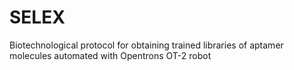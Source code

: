 # SELEX
Biotechnological protocol for obtaining trained libraries of aptamer molecules automated with Opentrons OT-2 robot
